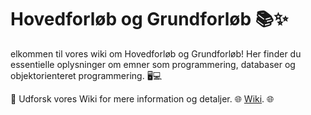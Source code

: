# Hovedforløb og Grundforløb 📚✨

elkommen til vores wiki om Hovedforløb og Grundforløb! Her finder du essentielle oplysninger om emner som programmering, databaser og objektorienteret programmering. 🖥️💻

🔗 Udforsk vores Wiki for mere information og detaljer. 🌐 [Wiki](https://github.com/PlutoGamerpro/A-Guide-to-the-Main-Program-/wiki/Wiki-A-guide-to-Main-Program). 🌐




